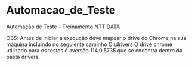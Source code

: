 # Automacao_de_Teste
Automação de Teste - Treinamento NTT DATA

OBS: Antes de iniciar a execução deve mapear o drive do Chrome na sua máquina incluindo no seguiente caminho C:\drivers
O drive chrome utilizado para os testes é aversão 114.0.5735 que se encontra dentro da pasta drivers.

